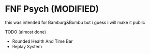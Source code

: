 # FNF Psych (MODIFIED)
this was intended for Bamburg&Bombu but i guess i will make it public

TODO (almost done)

* Rounded Health And Time Bar
* Replay System
